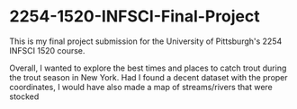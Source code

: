 # 2254-1520-INFSCI-Final-Project

This is my final project submission for the University of Pittsburgh's 2254 INFSCI 1520 course.

Overall, I wanted to explore the best times and places to catch trout during the trout season in New York. 
Had I found a decent dataset with the proper coordinates, I would have also made a map of streams/rivers that were stocked
